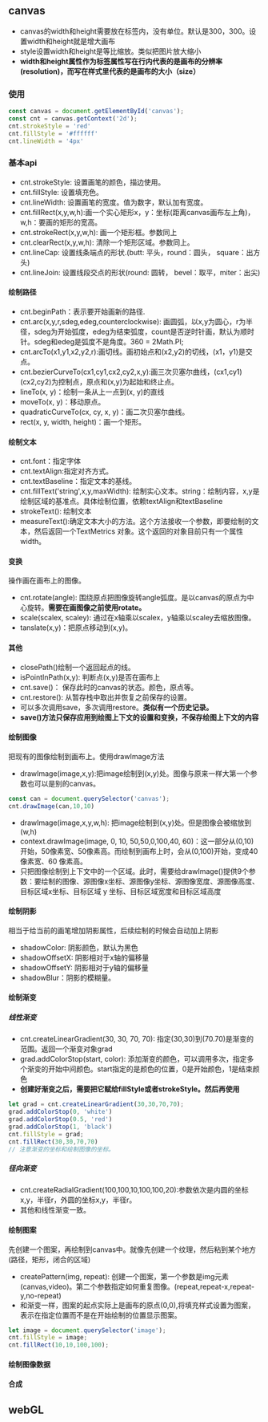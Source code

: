## canvas
- canvas的width和height需要放在标签内，没有单位。默认是300，300。设置width和height就是增大画布
- style设置width和height是等比缩放。类似把图片放大缩小
- **width和height属性作为标签属性写在行内代表的是画布的分辨率(resolution)，而写在样式里代表的是画布的大小（size）**
### 使用
```javascript
const canvas = document.getElementById('canvas');
const cnt = canvas.getContext('2d');
cnt.strokeStyle = 'red'
cnt.fillStyle = '#ffffff'
cnt.lineWidth = '4px'
```
### 基本api
- cnt.strokeStyle: 设置画笔的颜色，描边使用。
- cnt.fillStyle: 设置填充色。
- cnt.lineWidth: 设置画笔的宽度。值为数字，默认加有宽度。
- cnt.fillRect(x,y,w,h):画一个实心矩形x，y：坐标(距离canvas画布左上角)，w,h：要画的矩形的宽高。
- cnt.strokeRect(x,y,w,h): 画一个矩形框。参数同上
- cnt.clearRect(x,y,w,h): 清除一个矩形区域。参数同上。
- cnt.lineCap: 设置线条端点的形状.(butt: 平头，round：圆头， square：出方头)
- cnt.lineJoin: 设置线段交点的形状(round: 圆转， bevel：取平，miter：出尖)

#### 绘制路径
- cnt.beginPath：表示要开始画新的路径.
- cnt.arc(x,y,r,sdeg,edeg,counterclockwise): 画圆弧，以x,y为圆心，r为半径，sdeg为开始弧度，edeg为结束弧度，count是否逆时针画，默认为顺时针。sdeg和edeg是弧度不是角度。360 = 2Math.PI; 
- cnt.arcTo(x1,y1,x2,y2,r):画切线。画初始点和(x2,y2)的切线，(x1，y1)是交点。
- cnt.bezierCurveTo(cx1,cy1,cx2,cy2,x,y):画三次贝塞尔曲线，(cx1,cy1)(cx2,cy2)为控制点，原点和(x,y)为起始和终止点。
- lineTo(x, y)：绘制一条从上一点到(x, y)的直线
- moveTo(x, y)：移动原点。
- quadraticCurveTo(cx, cy, x, y)：画二次贝塞尔曲线。
- rect(x, y, width, height)：画一个矩形。

#### 绘制文本
- cnt.font：指定字体
- cnt.textAlign:指定对齐方式。
- cnt.textBaseline：指定文本的基线。
- cnt.fillText('string',x,y,maxWidth): 绘制实心文本。string：绘制内容，x,y是绘制区域的基准点。具体绘制位置，依赖textAlign和textBaseline
- strokeText(): 绘制文本
- measureText():确定文本大小的方法。这个方法接收一个参数，即要绘制的文本，然后返回一个TextMetrics 对象。这个返回的对象目前只有一个属性 width。

#### 变换
操作画在画布上的图像。
- cnt.rotate(angle): 围绕原点把图像旋转angle弧度。是以canvas的原点为中心旋转。**需要在画图像之前使用rotate。**
- scale(scalex, scaley): 通过在x轴乘以scalex，y轴乘以scaley去缩放图像。
- tanslate(x,y)：把原点移动到(x,y)。
#### 其他
- closePath()绘制一个返回起点的线。
- isPointInPath(x,y): 判断点(x,y)是否在画布上
- cnt.save()： 保存此时的canvas的状态。颜色，原点等。
- cnt.restore(): 从暂存栈中取出并恢复之前保存的设置。
- 可以多次调用save，多次调用restore。**类似有一个历史记录。**
- **save()方法只保存应用到绘图上下文的设置和变换，不保存绘图上下文的内容**

#### 绘制图像
把现有的图像绘制到画布上。使用drawImage方法
- drawImage(image,x,y):把image绘制到(x,y)处。图像与原来一样大第一个参数也可以是别的canvas。
```javascript
const can = document.querySelector('canvas');
cnt.drawImage(can,10,10)
```
- drawImage(image,x,y,w,h): 把image绘制到(x,y)处。但是图像会被缩放到(w,h)
- context.drawImage(image, 0, 10, 50,50,0,100,40, 60)：这一部分从(0,10)开始，50像素宽、50像素高。而绘制到画布上时，会从(0,100)开始，变成40像素宽、60 像素高。
- 只把图像绘制到上下文中的一个区域。此时，需要给drawImage()提供9个参数：要绘制的图像、源图像x坐标、源图像y坐标、源图像宽度、源图像高度、目标区域x坐标、目标区域 y 坐标、目标区域宽度和目标区域高度
#### 绘制阴影
相当于给当前的画笔增加阴影属性，后续绘制的时候会自动加上阴影
- shadowColor: 阴影颜色，默认为黑色
- shadowOffsetX: 阴影相对于x轴的偏移量
- shadowOffsetY: 阴影相对于y轴的偏移量
- shadowBlur：阴影的模糊量。

#### 绘制渐变
##### 线性渐变
- cnt.createLinearGradient(30, 30, 70, 70): 指定(30,30)到(70.70)是渐变的范围。返回一个渐变对象grad
- grad.addColorStop(start, color): 添加渐变的颜色，可以调用多次，指定多个渐变的开始中间颜色。start指定的是颜色的位置，0是开始颜色，1是结束颜色
- **创建好渐变之后，需要把它赋给fillStyle或者strokeStyle。然后再使用**
```javascript
let grad = cnt.createLinearGradient(30,30,70,70);
grad.addColorStop(0, 'white')
grad.addColorStop(0.5, 'red')
grad.addColorStop(1, 'black')
cnt.fillStyle = grad;
cnt.fillRect(30,30,70,70)
// 注意渐变的坐标和绘制图像的坐标。
```
##### 径向渐变
- cnt.createRadialGradient(100,100,10,100,100,20):参数依次是内圆的坐标x,y，半径r，外圆的坐标x,y，半径r。
- 其他和线性渐变一致。

#### 绘制图案
先创建一个图案，再绘制到canvas中。就像先创建一个纹理，然后粘到某个地方(路径，矩形，闭合的区域)
- createPattern(img, repeat): 创建一个图案，第一个参数是img元素(canvas,video)。第二个参数指定如何重复图像。(repeat,repeat-x,repeat-y,no-repeat)
- 和渐变一样，图案的起点实际上是画布的原点(0,0),将填充样式设置为图案，表示在指定位置而不是在开始绘制的位置显示图案。
```javascript
let image = document.querySelector('image');
cnt.fillStyle = image;
cnt.fillRect(10,10,100,100);
```

#### 绘制图像数据

#### 合成

## webGL
